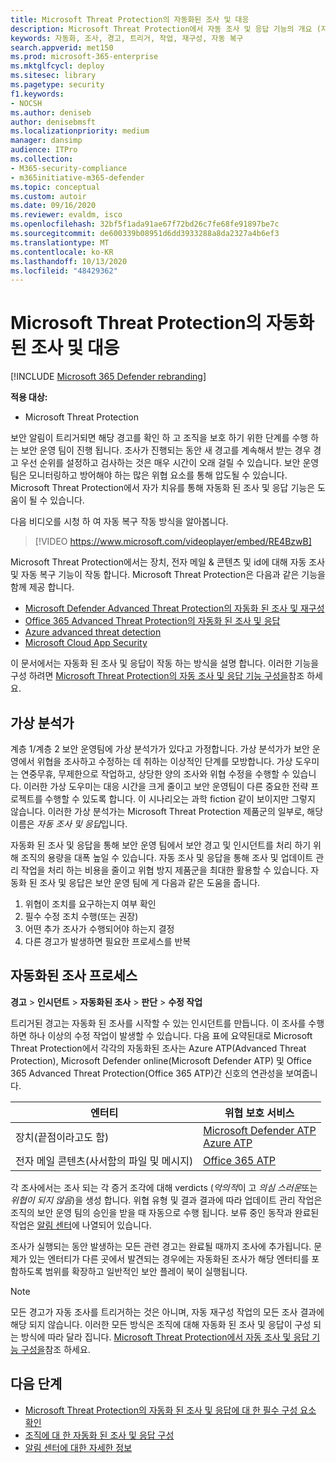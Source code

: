 ```yaml
---
title: Microsoft Threat Protection의 자동화된 조사 및 대응
description: Microsoft Threat Protection에서 자동 조사 및 응답 기능의 개요 (자동 복구 라고도 함)에 대해 알아봅니다.
keywords: 자동화, 조사, 경고, 트리거, 작업, 재구성, 자동 복구
search.appverid: met150
ms.prod: microsoft-365-enterprise
ms.mktglfcycl: deploy
ms.sitesec: library
ms.pagetype: security
f1.keywords:
- NOCSH
ms.author: deniseb
author: denisebmsft
ms.localizationpriority: medium
manager: dansimp
audience: ITPro
ms.collection:
- M365-security-compliance
- m365initiative-m365-defender
ms.topic: conceptual
ms.custom: autoir
ms.date: 09/16/2020
ms.reviewer: evaldm, isco
ms.openlocfilehash: 32bf5f1ada91ae67f72bd26c7fe68fe91897be7c
ms.sourcegitcommit: de600339b08951d6dd3933288a8da2327a4b6ef3
ms.translationtype: MT
ms.contentlocale: ko-KR
ms.lasthandoff: 10/13/2020
ms.locfileid: "48429362"
---
```

# <a name="automated-investigation-and-response-in-microsoft-threat-protection"></a>Microsoft Threat Protection의 자동화된 조사 및 대응

[!INCLUDE [Microsoft 365 Defender rebranding](../includes/microsoft-defender.md)]


**적용 대상:**
- Microsoft Threat Protection

보안 알림이 트리거되면 해당 경고를 확인 하 고 조직을 보호 하기 위한 단계를 수행 하는 보안 운영 팀이 진행 됩니다. 조사가 진행되는 동안 새 경고를 계속해서 받는 경우 경고 우선 순위를 설정하고 검사하는 것은 매우 시간이 오래 걸릴 수 있습니다. 보안 운영 팀은 모니터링하고 방어해야 하는 많은 위협 요소를 통해 압도될 수 있습니다. Microsoft Threat Protection에서 자가 치유를 통해 자동화 된 조사 및 응답 기능은 도움이 될 수 있습니다.

다음 비디오를 시청 하 여 자동 복구 작동 방식을 알아봅니다.

> [!VIDEO https://www.microsoft.com/videoplayer/embed/RE4BzwB]

Microsoft Threat Protection에서는 장치, 전자 메일 & 콘텐츠 및 id에 대해 자동 조사 및 자동 복구 기능이 작동 합니다. Microsoft Threat Protection은 다음과 같은 기능을 함께 제공 합니다. 
- [Microsoft Defender Advanced Threat Protection의 자동화 된 조사 및 재구성](https://docs.microsoft.com/windows/security/threat-protection/microsoft-defender-atp/automated-investigations)
- [Office 365 Advanced Threat Protection의 자동화 된 조사 및 응답](https://docs.microsoft.com/microsoft-365/security/office-365-security/office-365-air)
- [Azure advanced threat detection](https://docs.microsoft.com/azure/security/fundamentals/threat-detection)
- [Microsoft Cloud App Security](https://docs.microsoft.com/cloud-app-security/what-is-cloud-app-security)
 
이 문서에서는 자동화 된 조사 및 응답이 작동 하는 방식을 설명 합니다. 이러한 기능을 구성 하려면 [Microsoft Threat Protection의 자동 조사 및 응답 기능 구성을](mtp-configure-auto-investigation-response.md)참조 하세요.

## <a name="your-virtual-analyst"></a>가상 분석가

계층 1/계층 2 보안 운영팀에 가상 분석가가 있다고 가정합니다. 가상 분석가가 보안 운영에서 위협을 조사하고 수정하는 데 취하는 이상적인 단계를 모방합니다. 가상 도우미는 연중무휴, 무제한으로 작업하고, 상당한 양의 조사와 위협 수정을 수행할 수 있습니다. 이러한 가상 도우미는 대응 시간을 크게 줄이고 보안 운영팀이 다른 중요한 전략 프로젝트를 수행할 수 있도록 합니다. 이 시나리오는 과학 fiction 같이 보이지만 그렇지 않습니다. 이러한 가상 분석가는 Microsoft Threat Protection 제품군의 일부로, 해당 이름은 *자동 조사 및 응답*입니다.

자동화 된 조사 및 응답을 통해 보안 운영 팀에서 보안 경고 및 인시던트를 처리 하기 위해 조직의 용량을 대폭 높일 수 있습니다. 자동 조사 및 응답을 통해 조사 및 업데이트 관리 작업을 처리 하는 비용을 줄이고 위협 방지 제품군을 최대한 활용할 수 있습니다. 자동화 된 조사 및 응답은 보안 운영 팀에 게 다음과 같은 도움을 줍니다.

1. 위협이 조치를 요구하는지 여부 확인
2. 필수 수정 조치 수행(또는 권장)
3. 어떤 추가 조사가 수행되어야 하는지 결정
4. 다른 경고가 발생하면 필요한 프로세스를 반복

## <a name="the-automated-investigation-process"></a>자동화된 조사 프로세스

**경고** > **인시던트** > **자동화된 조사** > **판단** > **수정 작업**

트리거된 경고는 자동화 된 조사를 시작할 수 있는 인시던트를 만듭니다. 이 조사를 수행하면 하나 이상의 수정 작업이 발생할 수 있습니다. 다음 표에 요약된대로 Microsoft Threat Protection에서 각각의 자동화된 조사는 Azure ATP(Advanced Threat Protection), Microsoft Defender online(Microsoft Defender ATP) 및 Office 365 Advanced Threat Protection(Office 365 ATP)간 신호의 연관성을 보여줍니다. 

|엔터티 |위협 보호 서비스  |
|---------|---------|
|장치(끝점이라고도 함)     |[Microsoft Defender ATP](https://docs.microsoft.com/windows/security/threat-protection/microsoft-defender-atp/automated-investigations)<br/>[Azure ATP](https://docs.microsoft.com/azure-advanced-threat-protection/what-is-atp) |      
|전자 메일 콘텐츠(사서함의 파일 및 메시지)     |[Office 365 ATP](https://docs.microsoft.com/microsoft-365/security/office-365-security/office-365-atp)         |

각 조사에서는 조사 되는 각 증거 조각에 대해 verdicts (*악의적*이 고 *의심 스러운*또는 *위협이 되지 않음*)을 생성 합니다. 위협 유형 및 결과 결과에 따라 업데이트 관리 작업은 조직의 보안 운영 팀의 승인을 받을 때 자동으로 수행 됩니다. 보류 중인 동작과 완료된 작업은 [알림 센터](mtp-action-center.md)에 나열되어 있습니다.

조사가 실행되는 동안 발생하는 모든 관련 경고는 완료될 때까지 조사에 추가됩니다. 문제가 있는 엔터티가 다른 곳에서 발견되는 경우에는 자동화된 조사가 해당 엔터티를 포함하도록 범위를 확장하고 일반적인 보안 플레이 북이 실행됩니다. 

> [!NOTE]
> 모든 경고가 자동 조사를 트리거하는 것은 아니며, 자동 재구성 작업의 모든 조사 결과에 해당 되지 않습니다. 이러한 모든 방식은 조직에 대해 자동화 된 조사 및 응답이 구성 되는 방식에 따라 달라 집니다. [Microsoft Threat Protection에서 자동 조사 및 응답 기능 구성을](mtp-configure-auto-investigation-response.md)참조 하세요.


## <a name="next-steps"></a>다음 단계

- [Microsoft Threat Protection의 자동화 된 조사 및 응답에 대 한 필수 구성 요소 확인](mtp-configure-auto-investigation-response.md#prerequisites-for-automated-investigation-and-response-in-microsoft-threat-protection)
- [조직에 대 한 자동화 된 조사 및 응답 구성](mtp-configure-auto-investigation-response.md)
- [알림 센터에 대한 자세한 정보](mtp-action-center.md)
